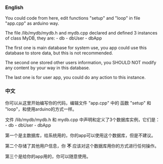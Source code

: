 ### English

You could code from here, edit functions "setup" and "loop" in file "app.cpp" as arduino way.

The file /lib/mydb/mydb.h and mydb.cpp declared and defined 3 instances of class MyDB, they are:
    - db
    - dbUser
    - dbApp

The first one is main database for system use, you app could use this database to store data, but this is not recommended.

The second one stored other users information, you SHOULD NOT modify any content by your way in this database.

The last one is for user app, you could do any action to this instance.

### 中文

你可以从这里开始编写你的代码，编辑文件 "app.cpp" 中的 函数 "setup" 和 "loop"，和使用arduino的方式一样。

文件 /lib/mydb/mydb.h 和 mydb.cpp 中声明和定义了3个数据库实例，它们是：
    - db
    - dbUser
    - dbApp

第一个是主数据库，给系统用的，你的app可以使用这个数据库，但是不建议。

第二个存储了其他用户信息，你 **不** 应该对这个数据库用你的方式进行任何操作。

第三个是给你的app用的，你可以随意使用。